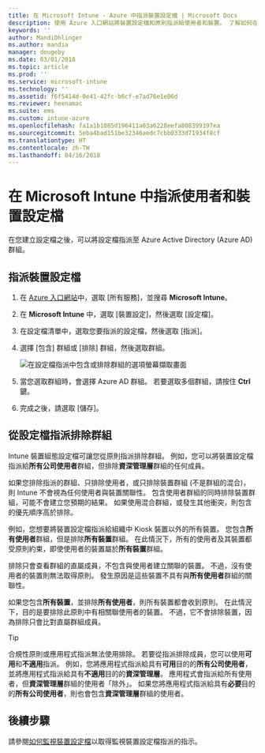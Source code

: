 ```yaml
---
title: 在 Microsoft Intune - Azure 中指派裝置設定檔 | Microsoft Docs
description: 使用 Azure 入口網站將裝置設定檔和原則指派給使用者和裝置。 了解如何在 Microsoft InTune 的設定檔指派中排除群組。
keywords: ''
author: MandiOhlinger
ms.author: mandia
manager: dougeby
ms.date: 03/01/2018
ms.topic: article
ms.prod: ''
ms.service: microsoft-intune
ms.technology: ''
ms.assetid: f6f5414d-0e41-42fc-b6cf-e7ad76e1e06d
ms.reviewer: heenamac
ms.suite: ems
ms.custom: intune-azure
ms.openlocfilehash: fa1a1b1085d196411a03a6228eefa808399397ea
ms.sourcegitcommit: 5eba4bad151be32346aedc7cbb0333d71934f8cf
ms.translationtype: HT
ms.contentlocale: zh-TW
ms.lasthandoff: 04/16/2018
---
```

# <a name="assign-user-and-device-profiles-in-microsoft-intune"></a>在 Microsoft Intune 中指派使用者和裝置設定檔

在您建立設定檔之後，可以將設定檔指派至 Azure Active Directory (Azure AD) 群組。

## <a name="assign-a-device-profile"></a>指派裝置設定檔

1. 在 [Azure 入口網站](https://portal.azure.com)中，選取 [所有服務]，並搜尋 **Microsoft Intune**。
2. 在 **Microsoft Intune** 中，選取 [裝置設定]，然後選取 [設定檔]。
3. 在設定檔清單中，選取您要指派的設定檔，然後選取 [指派]。
4. 選擇 [包含] 群組或 [排除] 群組，然後選取群組。  

    ![在設定檔指派中包含或排除群組的選項螢幕擷取畫面](./media/group-include-exclude.png)

5. 當您選取群組時，會選擇 Azure AD 群組。 若要選取多個群組，請按住 **Ctrl** 鍵。
6. 完成之後，請選取 [儲存]。

## <a name="exclude-groups-from-a-profile-assignment"></a>從設定檔指派排除群組

Intune 裝置組態設定檔可讓您從原則指派排除群組。 例如，您可以將裝置設定檔指派給**所有公司使用者**群組，但排除**資深管理層**群組的任何成員。

如果您排除指派的群組、只排除使用者，或只排除裝置群組 (不是群組的混合)，則 Intune 不會視為任何使用者與裝置關聯性。 包含使用者群組的同時排除裝置群組，可能不會建立您預期的結果。 如果使用混合群組，或發生其他衝突，則包含的優先順序高於排除。

例如，您想要將裝置設定檔指派給組織中 Kiosk 裝置以外的所有裝置。 您包含**所有使用者**群組，但是排除**所有裝置**群組。 在此情況下，所有的使用者及其裝置都受原則約束，即使使用者的裝置屬於**所有裝置**群組。

排除只會查看群組的直屬成員，不包含與使用者建立關聯的裝置。 不過，沒有使用者的裝置則無法取得原則。 發生原因是這些裝置不具有與**所有使用者**群組的關聯性。

如果您包含**所有裝置**，並排除**所有使用者**，則所有裝置都會收到原則。 在此情況下，目的是要排除此原則中有相關聯使用者的裝置。 不過，它不會排除裝置，因為排除只會比對直屬群組成員。

>[!TIP]
>合規性原則或應用程式指派無法使用排除。 若要從指派排除成員，您可以使用**可用**和**不適用**指派。 例如，您將應用程式指派給具有**可用**目的的**所有公司使用者**，並將應用程式指派給具有**不適用**目的的**資深管理層**。 應用程式會指派給所有使用者，但**資深管理層**群組的使用者「除外」。 如果您將應用程式指派給具有**必要**目的的**所有公司使用者**，則也會包含**資深管理層**群組的使用者。

## <a name="next-steps"></a>後續步驟
請參閱[如何監視裝置設定檔](device-profile-monitor.md)以取得監視裝置設定檔指派的指示。
